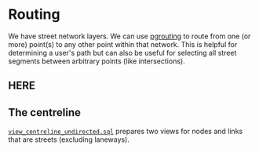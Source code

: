 # Routing

We have street network layers. We can use [pgrouting]() to route from one (or
more) point(s) to any other point within that network. This is helpful for
determining a user's path but can also be useful for selecting all street
segments between arbitrary points (like intersections).

## HERE

## The centreline

[`view_centreline_undirected.sql`](view_centreline_undirected.sql) prepares two
views for nodes and links that are streets (excluding laneways). 
